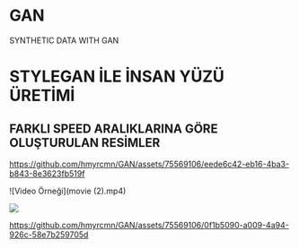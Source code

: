 # GAN
SYNTHETIC DATA WITH GAN


# STYLEGAN İLE İNSAN YÜZÜ ÜRETİMİ 
## FARKLI SPEED ARALIKLARINA GÖRE OLUŞTURULAN RESİMLER 

https://github.com/hmyrcmn/GAN/assets/75569106/eede6c42-eb16-4ba3-b843-8e3623fb519f


![Video Örneği](movie (2).mp4)




[![](https://img.youtube.com/vi/VIDEO_ID/0.jpg)](https://youtube.com/shorts/xk4RoKQ8pms?feature=share)


https://github.com/hmyrcmn/GAN/assets/75569106/0f1b5090-a009-4a94-926c-58e7b259705d

